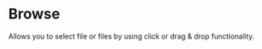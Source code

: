 # Browse

Allows you to select file or files by using click or drag & drop functionality.

<Playground />

<Usage />

<Api />

<Examples />

<Example value="default" />

<Checklist 
    accessibility={false}
    bidirectionality={false}
    cssParts={false}
    cssVariables={false}
    documentation={false}
    examples={false}
    events={false}
    keyboard={false}
    methods={false}
    properties={false}
    slots={false}
/>
